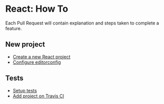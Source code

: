 # React: How To

Each Pull Request will contain explanation and steps taken to complete a feature.

## New project

- [Create a new React project](https://github.com/brunolm/react-how-to/commit/823bbc7b6b76b35b94bf9d49a90fc9c9763023b2)
- [Configure editorconfig](https://github.com/brunolm/react-how-to/pull/3)

## Tests

- [Setup tests](https://github.com/brunolm/react-how-to/pull/1)
- [Add project on Travis CI](https://github.com/brunolm/react-how-to/pull/2)
